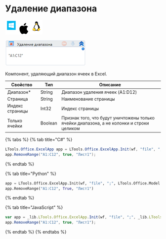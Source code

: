 # Удаление диапазона

![](<../../../.gitbook/assets/image (119) (135).png>)

![](<../../../.gitbook/assets/image (97).png>)

Компонент, удаляющий диапазон ячеек в Excel.

| Свойство        | Тип     | Описание                                                                                  |
| --------------- | ------- | ----------------------------------------------------------------------------------------- |
| Диапазон\*      | String  | Диапазон удаления ячеек (A1:D12)                                                          |
| Страница        | String  | Наименование страницы                                                                     |
| Индекс страницы | Int32   | Индекс страницы                                                                           |
| Только ячейки   | Boolean | Признак того, что будут уничтожены только ячейки диапазона, а не колонки и строки целиком |

{% tabs %}
{% tab title="C#" %}
```csharp
LTools.Office.ExcelApp app = LTools.Office.ExcelApp.Init(wf, "file", ";", LTools.Office.Model.InteropTypes.DX);
app.RemoveRange("A1:C12", true, "Лист1");
```
{% endtab %}

{% tab title="Python" %}
```python
app = LTools.Office.ExcelApp.Init(wf, "file", ";", LTools.Office.Model.InteropTypes.DX)
app.RemoveRange("A1:C12", True, "Лист1")
```
{% endtab %}

{% tab title="JavaScript" %}
```javascript
var app = _lib.LTools.Office.ExcelApp.Init(wf, "file", ";", _lib.LTools.Office.Model.InteropTypes.DX);
app.RemoveRange("A1:C12", true, "Лист1");
```
{% endtab %}
{% endtabs %}
